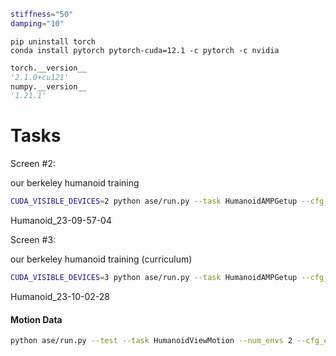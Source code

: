 
```bash
stiffness="50"
damping="10"
```

```
pip uninstall torch
conda install pytorch pytorch-cuda=12.1 -c pytorch -c nvidia
```

```python
torch.__version__
'2.1.0+cu121'
numpy.__version__
'1.21.1'
```

# Tasks

Screen #2:

our berkeley humanoid training

```bash
CUDA_VISIBLE_DEVICES=2 python ase/run.py --task HumanoidAMPGetup --cfg_env ase/data/cfg/bkl_humanoid_ase_sword_shield_getup.yaml --cfg_train ase/data/cfg/train/rlg/ase_humanoid.yaml --motion_file ase/data/motions/reallusion_sword_shield/dataset_reallusion_sword_shield.yaml --headless
```
Humanoid_23-09-57-04


Screen #3:

our berkeley humanoid training (curriculum)

```bash
CUDA_VISIBLE_DEVICES=3 python ase/run.py --task HumanoidAMPGetup --cfg_env ase/data/cfg/bkl_humanoid_ase_sword_shield_getup_curri.yaml --cfg_train ase/data/cfg/train/rlg/ase_humanoid.yaml --motion_file ase/data/motions/reallusion_sword_shield/dataset_reallusion_sword_shield.yaml --headless
```
Humanoid_23-10-02-28


#### Motion Data
```bash
python ase/run.py --test --task HumanoidViewMotion --num_envs 2 --cfg_env ase/data/cfg/humanoid_sword_shield.yaml --cfg_train ase/data/cfg/train/rlg/amp_humanoid.yaml --motion_file ase/data/motions/reallusion_sword_shield/RL_Avatar_Atk_2xCombo01_Motion.npy
```

